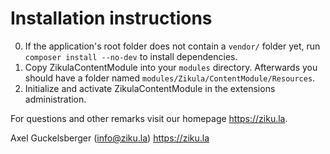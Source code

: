 # Installation instructions

0. If the application's root folder does not contain a `vendor/` folder yet, run `composer install --no-dev` to install dependencies.
1. Copy ZikulaContentModule into your `modules` directory. Afterwards you should have a folder named `modules/Zikula/ContentModule/Resources`.
2. Initialize and activate ZikulaContentModule in the extensions administration.

For questions and other remarks visit our homepage <https://ziku.la>.

Axel Guckelsberger (info@ziku.la)
<https://ziku.la>
